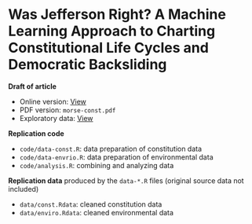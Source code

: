# Was Jefferson Right? A Machine Learning Approach to Charting Constitutional Life Cycles and Democratic Backsliding

**Draft of article**
- Online version: [View](http://nmorse.info/research/constitutions/)
- PDF version: `morse-const.pdf`
- Exploratory data: [View](https://nmorse.shinyapps.io/const/)

**Replication code**
- `code/data-const.R`: data preparation of constitution data
- `code/data-envrio.R`: data preparation of environmental data
- `code/analysis.R`: combining and analyzing data

**Replication data** produced by the `data-*.R` files (original source data not included)
- `data/const.Rdata`: cleaned constitution data
- `data/enviro.Rdata`: cleaned environmental data
